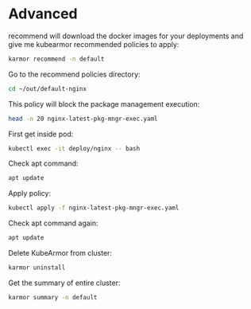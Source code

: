 # Advanced

recommend will download the docker images for your deployments and give me kubearmor recommended policies to apply:
```bash
karmor recommend -n default
```

Go to the recommend policies directory:
```bash
cd ~/out/default-nginx
```

This policy will block the package management execution:
```bash
head -n 20 nginx-latest-pkg-mngr-exec.yaml
```

First get inside pod:
```bash
kubectl exec -it deploy/nginx -- bash
```

Check apt command:
```bash
apt update
```

Apply policy:
```bash
kubectl apply -f nginx-latest-pkg-mngr-exec.yaml
```

Check apt command again:
```bash
apt update
```

Delete KubeArmor from cluster:
```bash
karmor uninstall
```

Get the summary of entire cluster:
```bash
karmor summary -n default
```

